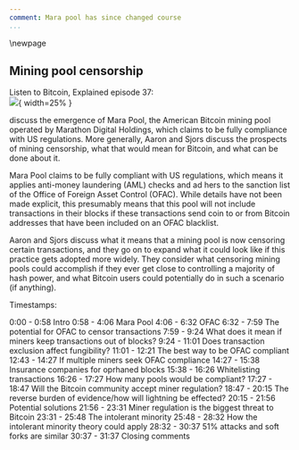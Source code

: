 ```yaml
---
comment: Mara pool has since changed course
...
```

\newpage
## Mining pool censorship

Listen to Bitcoin, Explained episode 37:\
![](qr/37.png){ width=25% }

discuss the emergence of Mara Pool, the American Bitcoin mining pool operated by Marathon Digital Holdings, which claims to be fully compliance with US regulations. More generally, Aaron and Sjors discuss the prospects of mining censorship, what that would mean for Bitcoin, and what can be done about it.

Mara Pool claims to be fully compliant with US regulations, which means it applies anti-money laundering (AML) checks and ad hers to the sanction list of the Office of Foreign Asset Control (OFAC). While details have not been made explicit, this presumably means that this pool will not include transactions in their blocks if these transactions send coin to or from Bitcoin addresses that have been included on an OFAC blacklist.

Aaron and Sjors discuss what it means that a mining pool is now censoring certain transactions, and they go on to expand what it could look like if this practice gets adopted more widely. They consider what censoring mining pools could accomplish if they ever get close to controlling a majority of hash power, and what Bitcoin users could potentially do in such a scenario (if anything).

Timestamps:

0:00 - 0:58 Intro
0:58 - 4:06 Mara Pool
4:06 - 6:32 OFAC
6:32 - 7:59 The potential for OFAC to censor transactions
7:59 - 9:24 What does it mean if miners keep transactions out of blocks?
9:24 - 11:01 Does transaction exclusion affect fungibility?
11:01 - 12:21 The best way to be OFAC compliant
12:43 - 14:27 If multiple miners seek OFAC compliance
14:27 - 15:38 Insurance companies for oprhaned blocks
15:38 - 16:26 Whitelisting transactions
16:26 - 17:27 How many pools would be compliant?
17:27 - 18:47 Will the Bitcoin community accept miner regulation?
18:47 - 20:15 The reverse burden of evidence/how will lightning be effected?
20:15 - 21:56 Potential solutions
21:56 - 23:31 Miner regulation is the biggest threat to Bitcoin
23:31 - 25:48 The intolerant minority
25:48 - 28:32 How the intolerant minority theory could apply
28:32 - 30:37 51% attacks and soft forks are similar
30:37 - 31:37 Closing comments
